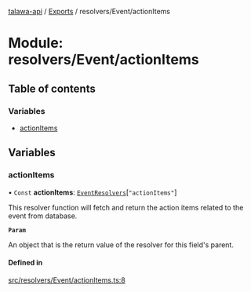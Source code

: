 [talawa-api](../README.md) / [Exports](../modules.md) / resolvers/Event/actionItems

# Module: resolvers/Event/actionItems

## Table of contents

### Variables

- [actionItems](resolvers_Event_actionItems.md#actionitems)

## Variables

### actionItems

• `Const` **actionItems**: [`EventResolvers`](types_generatedGraphQLTypes.md#eventresolvers)[``"actionItems"``]

This resolver function will fetch and return the action items related to the event from database.

**`Param`**

An object that is the return value of the resolver for this field's parent.

#### Defined in

[src/resolvers/Event/actionItems.ts:8](https://github.com/PalisadoesFoundation/talawa-api/blob/1bb35e9/src/resolvers/Event/actionItems.ts#L8)
